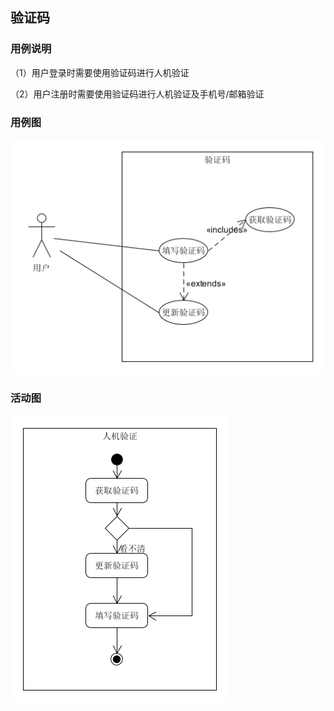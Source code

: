 ## 验证码

### 用例说明

（1）用户登录时需要使用验证码进行人机验证

（2）用户注册时需要使用验证码进行人机验证及手机号/邮箱验证

### 用例图

![验证码用例图](./../pic/auth.png)

### 活动图

![验证码活动图](./../pic/authAC.png)